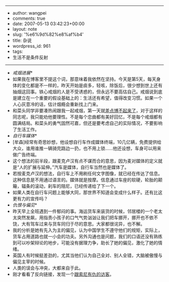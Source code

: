 - --
- author: wangpei
- comments: true
- date: 2007-05-13 03:42:23+00:00
- layout: note
- slug: '%e6%9d%82%e8%af%b4'
- title: 杂说
- wordpress_id: 961
- tags:
- 生活不是条件反射
- --
- *戒烟进展**
- 如果我在博客里不提这个词，那意味着我依然在坚持。今天是第5天，每天身体的变化都是不一样的，昨天开始是痰多，轻咳，除饭后，很少想到世上还有抽烟这回事。铁心戒烟的人是不受诱惑的，但永远不要高估自己。戒烟说到底是建立在一个重要的假设基础上的：生活还有希望，值得改变习惯。如果一个人心灰意冷的话，估计烟瘾会重新找上门来。
- 和菜头同学非要凑热闹跟我一起戒烟，第一天就[差点博不起来了](http://www.caobian.info/?p=2131)，对于这样的同志呢，我只能劝他要理性。不是每个恋曲都有美好回忆，不是每个戒烟都有圆满结局。和菜头的勇气固然可嘉，但还是要考虑自己的实际情况，不要影响了生活工作。
- *自行车媒体**
- [牟森]经常有奇思妙想，他设想自行车作成媒体终端，10几亿辆，免费提供给大众，谁用谁推一辆骑完路边一扔，也不用上锁……他还设想，车身可以用来做广告终端。
- 这个想法的前半段，跟麦克卢汉有点不谋而合的意思，因为麦对媒体的定义就是“人的扩展与延伸。”汽车是媒体，自行车当然也是媒体了。
- 若按麦克卢汉的想法，自行车上不用刷任何文字图像，就已经在传达了信息。这种信息是不用通过语言的。媒体就是按摩。信息通过车座的软硬，轮胎的颠簸，辐条的滚动，刹车的阻尼，已经传递给了下一个。
- 如果人类在自行车问题上能够大同，那世界不知道会变成什么样子。还有比这更有力的宣传吗？
- *仇恨与偏见**
- 昨天早上全班遇到一件郁闷的事。海运货车来装货的时候，邻居楼的一个老太太突然发飙，用指责小孩子的口气气势汹汹让我们把车挪开，挪开也不依不饶，大有驾车过来与货车同归于尽的意思。大家都很诧异，也不解。
- 我的分析是她有先入为主的偏见，认为中国学生不遵守他们的规矩，实际上，货车占用道路也就一小会的功夫。另外沟通也是问题，我们的口语还没有熟练到可以吵架辩论的地步，可能没有据理力争，助长了她的偏见，激化了她的情绪。
- 英国人有时候挺差劲的，尤其当他们认为自己全对、别人全错，大脑被傲慢与偏见主宰的时候。
- 人类的误会与冲突，大都来自于此。
- 刚才看看了反向链接，发现一个[跟索尼有仇的访客](http://www.baidu.com/s?ie=gb2312&bs=%B2%D9%CB%FB%C2%E8%B5%C4%CB%F7%C4%E1%B5%E7%C4%D4%A1%AE&sr=&z=&cl=3&f=8&wd=%B2%D9%CB%FB%C2%E8%B5%C4%CB%F7%C4%E1%B5%E7%C4%D4&ct=0)。
